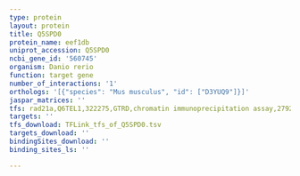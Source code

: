 ```yaml
---
type: protein
layout: protein
title: Q5SPD0
protein_name: eef1db
uniprot_accession: Q5SPD0
ncbi_gene_id: '560745'
organism: Danio rerio
function: target gene
number_of_interactions: '1'
orthologs: '[{"species": "Mus musculus", "id": ["D3YUQ9"]}]'
jaspar_matrices: ''
tfs: rad21a,Q6TEL1,322275,GTRD,chromatin immunoprecipitation assay,27924024%5Buid%5D,No
targets: ''
tfs_download: TFLink_tfs_of_Q5SPD0.tsv
targets_download: ''
bindingSites_download: ''
binding_sites_ls: ''

---
```

